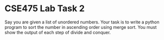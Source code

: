 # CSE475 Lab Task 2


Say you are given a list of unordered numbers. Your task is to write a python program to sort the number in ascending order using merge sort. You must show the output of each step of divide and conquer.
